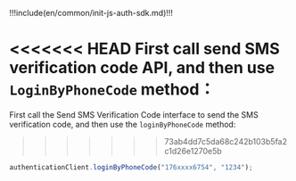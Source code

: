 !!!include(en/common/init-js-auth-sdk.md)!!!

<<<<<<< HEAD
First call send SMS verification code API, and then use `LoginByPhoneCode` method：
=======
First call the Send SMS Verification Code interface to send the SMS verification code, and then use the `loginByPhoneCode` method:
>>>>>>> 73ab4dd7c5da68c242b103b5fa2c1d26e1270e5b

```javascript
authenticationClient.loginByPhoneCode("176xxxx6754", "1234");
```
